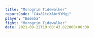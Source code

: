 ```yaml
---
title: "Morogrim Tidewalker"
reportCode: "C4x81tcXAbr9YMgj"
player: "Bøømba"
fight: "Morogrim Tidewalker"
date: 2021-09-22T19:00:43.822000+00:00
---
```

